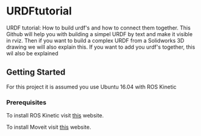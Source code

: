 # URDFtutorial
URDF tutorial: How to build urdf's and how to connect them together.
This Github will help you with building a simpel URDF by text and make it visible in rviz.
Then if you want to build a complex URDF from a Solidworks 3D drawing we will also explain this.
If you want to add you urdf's together, this wil also be explained
## Getting Started

For this project it is assumed you use Ubuntu 16.04 with ROS Kinetic

### Prerequisites

To install ROS Kinetic visit [this](http://wiki.ros.org/kinetic/Installation/Ubuntu) website.

To install Moveit visit [this](http://moveit.ros.org/install/) website.


